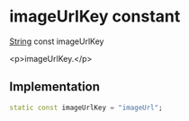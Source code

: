 


# imageUrlKey constant







[String](https:api.flutter.dev/flutter/dart-core/String-class.html) const imageUrlKey
  




\<p\>imageUrlKey.\</p\>



## Implementation

```dart
static const imageUrlKey = "imageUrl";
```







